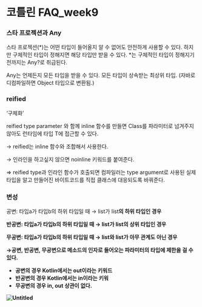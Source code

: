 # 코틀린 FAQ_week9

### 스타 프로젝션과 Any

스타 프로젝션(*)는 어떤 타입이 들어올지 알 수 없어도 안전하게 사용할 수 있다. 하지만 구체적인 타입이 정해지면 해당 타입만 받을 수 있다. *는 구체적인 타입이 정해지기 전까지는 Any?로 취급된다.

Any는 언제든지 모든 타입을 받을 수 있다. 모든 타입이 상속받는 최상위 타입. (자바로 디컴파일하면 Object 타입으로 변환됨.)

### reified

‘구체화’

reified type parameter 와 함께 inline 함수를 만들면 Class<T>를 파라미터로 넘겨주지 않아도 런타임에 타입 T에 접근할 수 있다. 

→ reified는 inline 함수와 조합해서 사용한다.

→ 인라인을 하고싶지 않으면 noinline 키워드를 붙여준다.

⇒ reified type과 인라인 함수가 호출되면 컴파일러는 type argument로 사용된 실제 타입을 알고 만들어진 바이트코드를 직접 클래스에 대응되도록 바꿔준다.

### 변성

공변: 타입a가 타입b의 하위 타입일 때 → list<a>가 list<b>의 하위 타입인 경우

반공변: 타입a가 타입b의 하위 타입일 때 → list<a>가 list<b>의 상위 타입인 경우

무공변: 타입a가 타입b의 하위 타입일 때 → list<a>와 list<b>가 아무 관계도 아닌 경우

→공변, 반공변, 무공변으로 메소드의 인자로 들어오는 파라미터의 타입에 제한을 걸 수 있다.

- 공변의 경우 Kotlin에서는 out이라는 키워드
- 반공변의 경우 Kotlin에서는 in이라는 키워
- 무공변의 경우 in, out 상관이 없다.

![Untitled](https://user-images.githubusercontent.com/113654733/212273646-8592ed53-dcbd-42cd-a9ac-5cbf6e5b7d6e.png)
